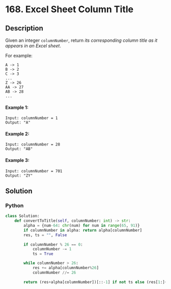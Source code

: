 # 168. Excel Sheet Column Title

## Description
Given an integer `columnNumber`, return *its corresponding column title as it appears in an Excel sheet*.

For example:

```
A -> 1
B -> 2
C -> 3
...
Z -> 26
AA -> 27
AB -> 28 
...
```

#### Example 1:
```
Input: columnNumber = 1
Output: "A"
```

#### Example 2:
```
Input: columnNumber = 28
Output: "AB"
```

#### Example 3:
```
Input: columnNumber = 701
Output: "ZY"
```


## Solution

### Python
```python
class Solution:
    def convertToTitle(self, columnNumber: int) -> str:
        alpha = {num-64: chr(num) for num in range(65, 91)}
        if columnNumber in alpha: return alpha[columnNumber]
        res, ts = "", False
        
        if columnNumber % 26 == 0:
            columnNumber -= 1
            ts = True

        while columnNumber > 26:
            res += alpha[columnNumber%26]
            columnNumber //= 26
            
        return (res+alpha[columnNumber])[::-1] if not ts else (res[1:]+alpha[columnNumber])[::-1]+"Z"
```